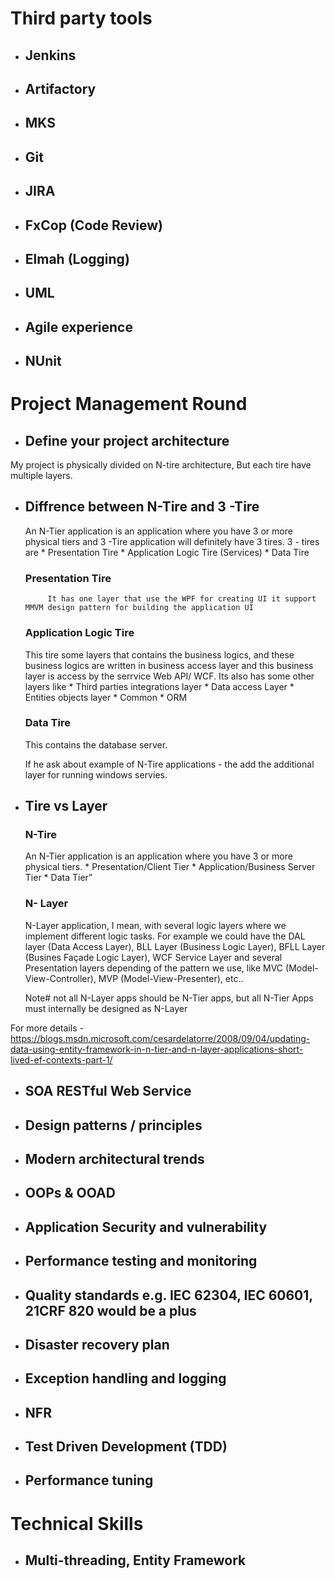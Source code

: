 # Third party tools

* ## Jenkins 
* ## Artifactory 
* ## MKS 
* ## Git
* ## JIRA
* ## FxCop (Code Review)
* ## Elmah (Logging)
* ## UML
* ## Agile experience
* ## NUnit
  
# Project Management Round
  
* ## Define your project architecture 

 My project is physically divided on N-tire architecture, But each tire have multiple layers.
 

* ## Diffrence between N-Tire and 3 -Tire
     An N-Tier application is an application where you have 3 or more physical tiers and 3 -Tire application will definitely have 3          tires. 
     3 -  tires are
          * Presentation Tire
          * Application Logic Tire (Services)
          * Data Tire
 
     ### Presentation Tire
           It has one layer that use the WPF for creating UI it support MMVM design pattern for building the application UI
     ### Application Logic Tire
     This tire some layers that contains the business logics, and these business logics are written in business access layer and              this business layer is access by the serrvice Web API/ WCF. Its also has some other layers like
           * Third parties integrations layer
           * Data access Layer
           * Entities objects layer
           * Common 
           * ORM
     ### Data Tire
     This contains the database server.

     If he ask about example of N-Tire applications - the add the additional layer for running windows servies.
          
* ## Tire vs Layer
 
    ### N-Tire 
     An N-Tier application is an application where you have 3 or more physical tiers.
      * Presentation/Client Tier
      * Application/Business Server Tier
      * Data Tier”
      
     ### N- Layer
     N-Layer application, I mean, with several logic layers where we implement different logic tasks. For example we could have the DAL      layer (Data Access Layer), BLL Layer (Business Logic Layer), BFLL Layer (Busines Façade Logic Layer), WCF Service Layer and several      Presentation layers depending of the pattern we use, like MVC (Model-View-Controller), MVP (Model-View-Presenter), etc..
     
     Note#
     not all N-Layer apps should be N-Tier apps, but all N-Tier Apps must internally be designed as N-Layer
     
For more details - https://blogs.msdn.microsoft.com/cesardelatorre/2008/09/04/updating-data-using-entity-framework-in-n-tier-and-n-layer-applications-short-lived-ef-contexts-part-1/
 

* ## SOA RESTful Web Service 
* ## Design patterns / principles
* ## Modern architectural trends
* ## OOPs & OOAD
* ## Application Security and vulnerability
* ## Performance testing and monitoring
* ## Quality standards e.g. IEC 62304, IEC 60601, 21CRF 820 would be a plus
* ## Disaster recovery plan
* ## Exception handling and logging
* ## NFR 
* ## Test Driven Development (TDD)
* ## Performance tuning
    
# Technical Skills
    
* ## Multi-threading, Entity Framework
    
  
  

